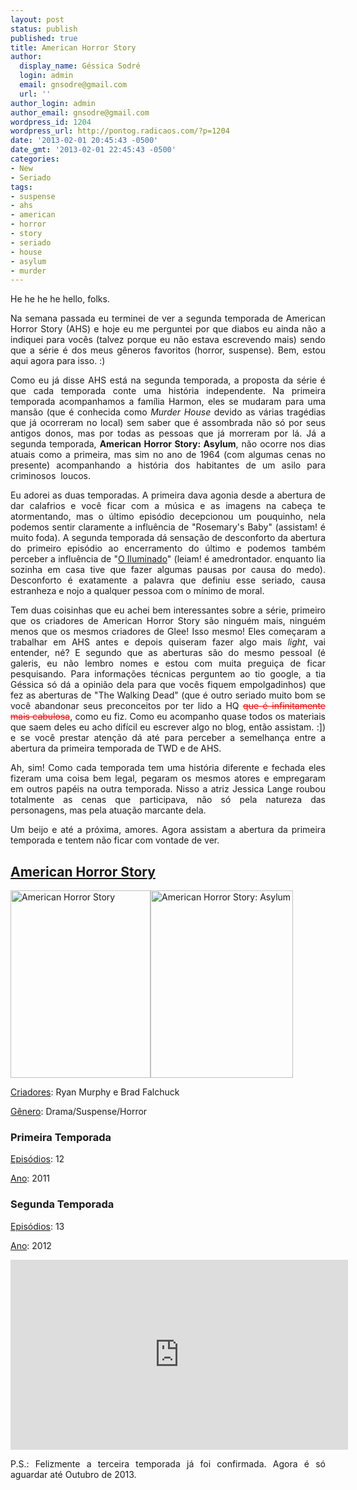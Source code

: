 ```yaml
---
layout: post
status: publish
published: true
title: American Horror Story
author:
  display_name: Géssica Sodré
  login: admin
  email: gnsodre@gmail.com
  url: ''
author_login: admin
author_email: gnsodre@gmail.com
wordpress_id: 1204
wordpress_url: http://pontog.radicaos.com/?p=1204
date: '2013-02-01 20:45:43 -0500'
date_gmt: '2013-02-01 22:45:43 -0500'
categories:
- New
- Seriado
tags:
- suspense
- ahs
- american
- horror
- story
- seriado
- house
- asylum
- murder
---
```

<p style="text-align: justify;">He he he he hello, folks.</p>
<p style="text-align: justify;">Na semana passada eu terminei de ver a segunda temporada de American Horror Story (AHS) e hoje eu me perguntei por que diabos eu ainda não a indiquei para vocês (talvez porque eu não estava escrevendo mais) sendo que a série é dos meus gêneros favoritos (horror, suspense). Bem, estou aqui agora para isso. :)</p>
<p style="text-align: justify;">Como eu já disse AHS está na segunda temporada, a proposta da série é que cada temporada conte uma história independente. Na primeira temporada acompanhamos a família Harmon, eles se mudaram para uma mansão (que é conhecida como<i> </i><em>Murder House</em> devido as várias tragédias que já ocorreram no local) sem saber que é assombrada não só por seus antigos donos, mas por todas as pessoas que já morreram por lá. Já a segunda temporada, <strong>American Horror Story: Asylum</strong>, não ocorre nos dias atuais como a primeira, mas sim no ano de 1964 (com algumas cenas no presente) acompanhando a história dos habitantes de um asilo para criminosos  loucos.</p>
<p style="text-align: justify;">Eu adorei as duas temporadas. A primeira dava agonia desde a abertura de dar calafrios e você ficar com a música e as imagens na cabeça te atormentando, mas o último episódio decepcionou um pouquinho, nela podemos sentir claramente a influência de "Rosemary's Baby" (assistam! é muito foda). A segunda temporada dá sensação de desconforto da abertura do primeiro episódio ao encerramento do último e podemos também perceber a influência de "<a title="O Iluminado" href="http://pontog.radicaos.com/2011/06/30/o-iluminado/">O Iluminado</a>" (leiam! é amedrontador. enquanto lia sozinha em casa tive que fazer algumas pausas por causa do medo). Desconforto é exatamente a palavra que definiu esse seriado, causa estranheza e nojo a qualquer pessoa com o mínimo de moral.</p>
<p style="text-align: justify;">Tem duas coisinhas que eu achei bem interessantes sobre a série, primeiro que os criadores de American Horror Story são ninguém mais, ninguém menos que os mesmos criadores de Glee! Isso mesmo! Eles começaram a trabalhar em AHS antes e depois quiseram fazer algo mais <em>light</em>, vai entender, né? E segundo que as aberturas são do mesmo pessoal (é galeris, eu não lembro nomes e estou com muita preguiça de ficar pesquisando. Para informações técnicas perguntem ao tio google, a tia Géssica só dá a opinião dela para que vocês fiquem empolgadinhos) que fez as aberturas de "The Walking Dead" (que é outro seriado muito bom se você abandonar seus preconceitos por ter lido a HQ <span style="color: #ff0000;"><span style="text-decoration: line-through;">que é infinitamente mais cabulosa</span></span>, como eu fiz. Como eu acompanho quase todos os materiais que saem deles eu acho difícil eu escrever algo no blog, então assistam. :]) e se você prestar atenção dá até para perceber a semelhança entre a abertura da primeira temporada de TWD e de AHS.</p>
<p style="text-align: justify;">
<p style="text-align: justify;">Ah, sim! Como cada temporada tem uma história diferente e fechada eles fizeram uma coisa bem legal, pegaram os mesmos atores e empregaram em outros papéis na outra temporada. Nisso a atriz Jessica Lange roubou totalmente as cenas que participava, não só pela natureza das personagens, mas pela atuação marcante dela. <b><br />
</b></p>
<p style="text-align: justify;">Um beijo e até a próxima, amores. Agora assistam a abertura da primeira temporada e tentem não ficar com vontade de ver.</p>
<h2 style="text-align: justify;"><span style="text-decoration: underline;">American Horror Story</span></h2>
<p style="text-align: justify;"><a href="http://3.bp.blogspot.com/-N8TIUHo4EUQ/TwsRwnbW5SI/AAAAAAAAC8U/GuMQc308HR8/s1600/S1-Cartaz11.jpg"><img class="alignnone size-medium wp-image-1209" alt="American Horror Story" src="http://pontog.radicaos.com/wp-content/uploads/2013/02/S1-Cartaz111-224x300.jpg" width="224" height="300" /></a><a href="http://collider.com/wp-content/uploads/american-horror-story-asylum-poster1.jpg"><img class="alignnone size-medium wp-image-1210" alt="American Horror Story: Asylum" src="http://pontog.radicaos.com/wp-content/uploads/2013/02/american-horror-story-asylum-poster1-228x300.jpg" width="228" height="300" /></a></p>
<p style="text-align: justify;"><span style="text-decoration: underline;">Criadores</span>: Ryan Murphy e Brad Falchuck</p>
<p style="text-align: justify;"><span style="text-decoration: underline;">Gênero</span>: Drama/Suspense/Horror</p>
<h3 style="text-align: justify;">Primeira Temporada</h3>
<p style="text-align: justify;"><span style="text-decoration: underline;">Episódios</span>: 12</p>
<p style="text-align: justify;"><span style="text-decoration: underline;">Ano</span>: 2011</p>
<h3 style="text-align: justify;">Segunda Temporada</h3>
<p style="text-align: justify;"><span style="text-decoration: underline;">Episódios</span>: 13</p>
<p style="text-align: justify;"><span style="text-decoration: underline;">Ano</span>: 2012</p>
<p style="text-align: justify;">
<p style="text-align: justify;">
<iframe src="http://www.youtube.com/embed/2c3VVJb562Y" height="304" width="540" allowfullscreen="" frameborder="0"></iframe></p>
<p style="text-align: justify;">
<p style="text-align: justify;">P.S.: Felizmente a terceira temporada já foi confirmada. Agora é só aguardar até Outubro de 2013.</p>
<p style="text-align: justify;">
